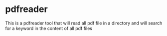 # pdfreader
This is a pdfreader tool that will read all pdf file in a directory and will search for a keyword in the content of all pdf files 
